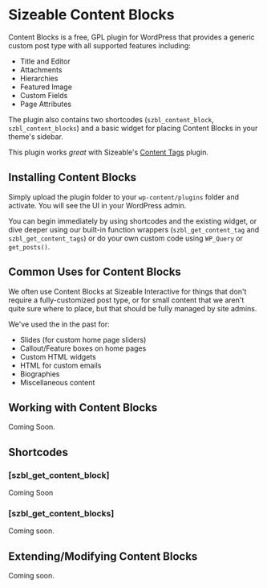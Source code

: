 Sizeable Content Blocks
=======================

Content Blocks is a free, GPL plugin for WordPress that provides a generic custom post
type with all supported features including:

* Title and Editor
* Attachments
* Hierarchies
* Featured Image
* Custom Fields
* Page Attributes

The plugin also contains two shortcodes (`szbl_content_block`, `szbl_content_blocks`)
and a basic widget for placing Content Blocks in your theme's sidebar.

This plugin works _great_ with Sizeable's [Content Tags](https://github.com/szbl/szbl-content-tags) plugin.

Installing Content Blocks
-------------------------

Simply upload the plugin folder to your `wp-content/plugins` folder and activate. You
will see the UI in your WordPress admin.

You can begin immediately by using shortcodes and the existing widget, or dive deeper
using our built-in function wrappers (`szbl_get_content_tag` and `szbl_get_content_tags`)
or do your own custom code using `WP_Query` or `get_posts()`.

Common Uses for Content Blocks
------------------------------

We often use Content Blocks at Sizeable Interactive for things that don't require a fully-customized
post type, or for small content that we aren't quite sure where to place, but that should be fully
managed by site admins.

We've used the in the past for:

* Slides (for custom home page sliders)
* Callout/Feature boxes on home pages
* Custom HTML widgets
* HTML for custom emails
* Biographies
* Miscellaneous content

Working with Content Blocks
---------------------------

Coming Soon.

Shortcodes
----------

### [szbl_get_content_block]

Coming Soon

### [szbl_get_content_blocks]

Coming soon.

Extending/Modifying Content Blocks
----------------------------------

Coming soon.
